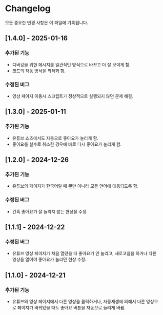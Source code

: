 # Changelog

모든 중요한 변경 사항은 이 파일에 기록됩니다.
## [1.4.0] - 2025-01-16
### 추가된 기능
- 디버깅을 위한 메시지를 일관적인 방식으로 바꾸고 더 잘 보이게 함.
- 코드의 작동 방식을 최적화 함.
### 수정된 버그
- 영상 페이지 이동시 스크립트가 정상적으로 실행되지 않던 문제 해결.

## [1.3.0] - 2025-01-11
### 추가된 기능
- 유튜브 쇼츠에서도 자동으로 좋아요가 눌리게 함.
- 좋아요를 실수로 취소한 경우에 바로 다시 좋아요가 눌리게 함.

## [1.2.0] - 2024-12-26
### 추가된 기능
- 유튜브의 페이지가 한국어일 때 뿐만 아니라 모든 언어에 대응되도록 함.
### 수정된 버그
- 간혹 좋아요가 잘 눌리지 않는 현상을 수정.

## [1.1.1] - 2024-12-22
### 수정된 버그
- 유튜브 영상 페이지가 처음 열렸을 때 좋아요가 안 눌리고, 새로고침을 하거나 다른 영상을 열어야 좋아요가 눌리던 현상 수정.

## [1.1.0] - 2024-12-21
### 추가된 기능
- 유튜브의 영상 페이지에서 다른 영상을 클릭하거나, 자동재생에 의해서 다른 영상으로 페이지가 바뀌었을 때도 좋아요 버튼을 자동으로 눌리게 바뀜.
